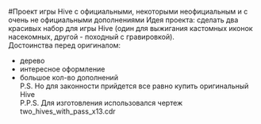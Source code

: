 #Проект игры Hive с официальными, некоторыми неофициальным и с очень не официальными дополнениями
Идея проекта: сделать два красивых набор для игры Hive (один для выжигания кастомных иконок насекомных, другой - походный с гравировкой).  
Достоинства перед оригиналом:
* дерево
* интересное оформление
* большое кол-во дополнений  
P.S. Но для законности прийдется все равно купить оригинальный Hive  
P.P.S. Для изготовления использовался чертеж two_hives_with_pass_x13.cdr

